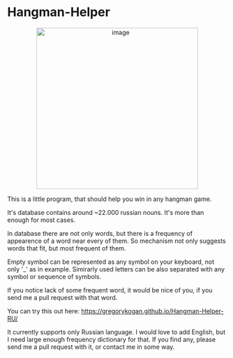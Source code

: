# Hangman-Helper

<p align="center">
  <img width="370" alt="image" src="https://github.com/GregoryKogan/Hangman-Helper-RU/assets/60318411/6c695182-28bb-4c70-892f-13231c566a6b">
</p>

This is a little program, that should help you win in any hangman game.

It's database contains around ~22.000 russian nouns. It's more than enough for most cases.

In database there are not only words, but there is a frequency of appearence of a word near every of them.
So mechanism not only suggests words that fit, but most frequent of them.

Empty symbol can be represented as any symbol on your keyboard, not only '_' as in example.
Simirarly used letters can be also separated with any symbol or sequence of symbols.

If you notice lack of some frequent word, it would be nice of you, if you send me a pull request
with that word.

You can try this out here: https://gregorykogan.github.io/Hangman-Helper-RU/

It currently supports only Russian language. I would love to add English, but I need large enough frequency dictionary for that.
If you find any, please send me a pull request with it, or contact me in some way.
